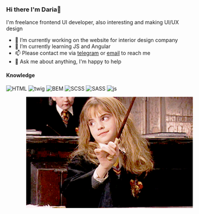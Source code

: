 ### Hi there I'm Daria👋

I'm freelance frontend UI developer, also interesting and making UI/UX design


- 🔭 I’m currently working on the website for interior design company
- 🌱 I’m currently learning JS and Angular
- 📫 Please contact me via [telegram](https://t.me/daria_nab) or [email](mailto:dariawebpro@gmail.com) to reach me
- 💬 Ask me about anything, I'm happy to help

#### Knowledge

![HTML](https://img.shields.io/badge/-HTML-brightgreen) ![twig](https://img.shields.io/badge/-twig-green) ![BEM](https://img.shields.io/badge/-BEM-blue) ![SCSS](https://img.shields.io/badge/-SCSS-red) ![SASS](https://img.shields.io/badge/-sass-critical) ![js](https://img.shields.io/badge/-JS-yellow) 

<img align="right" alt="GIF" src="https://raw.githubusercontent.com/dariathehuman/dariathehuman/master/Hermione.gif" width="450" />
